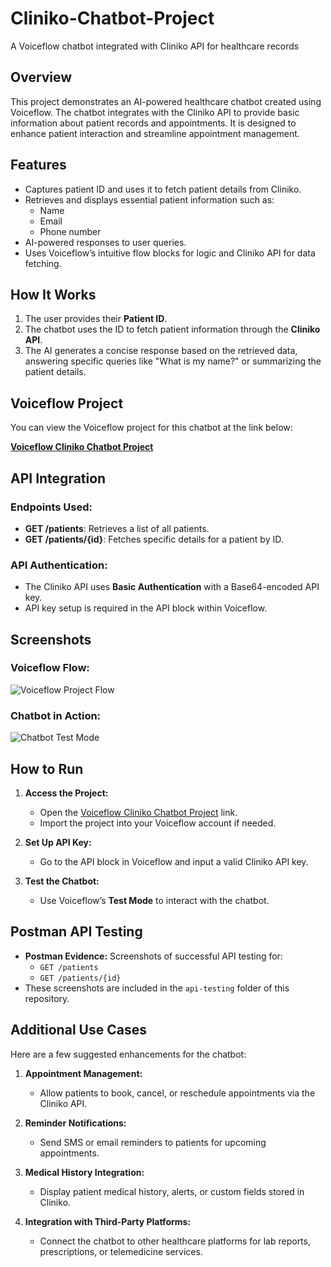 # Cliniko-Chatbot-Project
A Voiceflow chatbot integrated with Cliniko API for healthcare records
## Overview
This project demonstrates an AI-powered healthcare chatbot created using Voiceflow. The chatbot integrates with the Cliniko API to provide basic information about patient records and appointments. It is designed to enhance patient interaction and streamline appointment management.

## Features
- Captures patient ID and uses it to fetch patient details from Cliniko.
- Retrieves and displays essential patient information such as:
  - Name
  - Email
  - Phone number
- AI-powered responses to user queries.
- Uses Voiceflow’s intuitive flow blocks for logic and Cliniko API for data fetching.

## How It Works
1. The user provides their **Patient ID**.
2. The chatbot uses the ID to fetch patient information through the **Cliniko API**.
3. The AI generates a concise response based on the retrieved data, answering specific queries like "What is my name?" or summarizing the patient details.

## Voiceflow Project
You can view the Voiceflow project for this chatbot at the link below:

[**Voiceflow Cliniko Chatbot Project**](https://creator.voiceflow.com/prototype/67a73cb60fe6c98cd39cb19c)

## API Integration
### Endpoints Used:
- **GET /patients**: Retrieves a list of all patients.
- **GET /patients/{id}**: Fetches specific details for a patient by ID.

### API Authentication:
- The Cliniko API uses **Basic Authentication** with a Base64-encoded API key.
- API key setup is required in the API block within Voiceflow.

## Screenshots
### Voiceflow Flow:
![Voiceflow Project Flow](https://your-image-hosting-link.com/voiceflow-flow.png)

### Chatbot in Action:
![Chatbot Test Mode](https://your-image-hosting-link.com/chatbot-test.png)

## How to Run
1. **Access the Project:**
   - Open the [Voiceflow Cliniko Chatbot Project](https://your-voiceflow-project-link.com) link.
   - Import the project into your Voiceflow account if needed.

2. **Set Up API Key:**
   - Go to the API block in Voiceflow and input a valid Cliniko API key.

3. **Test the Chatbot:**
   - Use Voiceflow’s **Test Mode** to interact with the chatbot.

## Postman API Testing
- **Postman Evidence:**
  Screenshots of successful API testing for:
  - `GET /patients`
  - `GET /patients/{id}`
- These screenshots are included in the `api-testing` folder of this repository.

## Additional Use Cases
Here are a few suggested enhancements for the chatbot:
1. **Appointment Management:**
   - Allow patients to book, cancel, or reschedule appointments via the Cliniko API.

2. **Reminder Notifications:**
   - Send SMS or email reminders to patients for upcoming appointments.

3. **Medical History Integration:**
   - Display patient medical history, alerts, or custom fields stored in Cliniko.

4. **Integration with Third-Party Platforms:**
   - Connect the chatbot to other healthcare platforms for lab reports, prescriptions, or telemedicine services.


